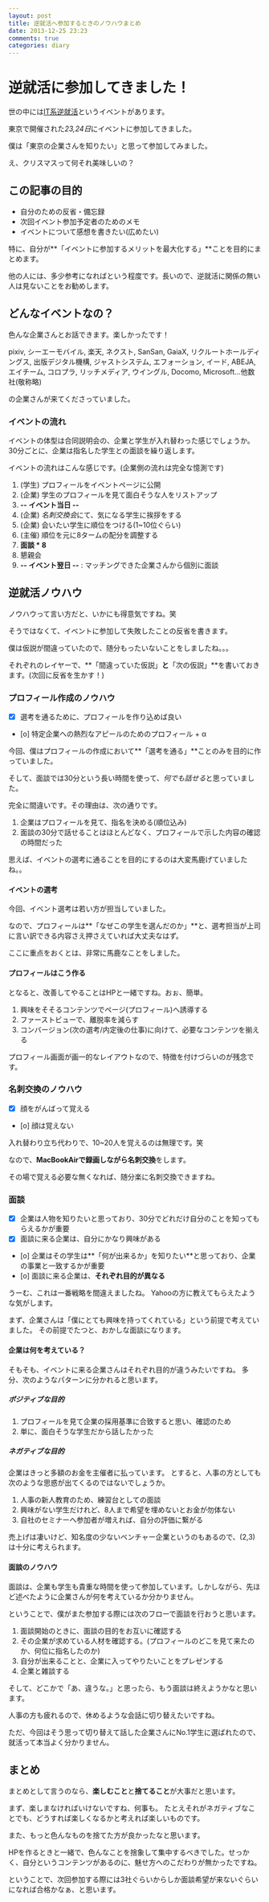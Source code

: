 ```yaml
---
layout: post
title: 逆就活へ参加するときのノウハウまとめ
date: 2013-12-25 23:23
comments: true
categories: diary
---
```


# 逆就活に参加してきました！

世の中には[IT系逆就活]( http://www.studenthunting.com/ )というイベントがあります。

東京で開催された*23,24日*にイベントに参加してきました。

<!-- more -->

僕は「東京の企業さんを知りたい」と思って参加してみました。

え、クリスマスって何それ美味しいの？

## この記事の目的

- 自分のための反省・備忘録
- 次回イベント参加予定者のためのメモ
- イベントについて感想を書きたい(広めたい)

特に、自分が**「イベントに参加するメリットを最大化する」**ことを目的にまとめます。

他の人には、多少参考になればという程度です。長いので、逆就活に関係の無い人は見ないことをお勧めします。

## どんなイベントなの？

色んな企業さんとお話できます。楽しかったです！

pixiv, シーエーモバイル, 楽天, ネクスト, SanSan, GaiaX, リクルートホールディングス, 出版デジタル機構, ジャストシステム, エフォーション, イード, ABEJA, エイチーム, コロプラ, リッチメディア, ウイングル, Docomo, Microsoft...他数社(敬称略)

の企業さんが来てくださっていました。

### イベントの流れ

イベントの体型は合同説明会の、企業と学生が入れ替わった感じでしょうか。
30分ごとに、企業は指名した学生との面談を繰り返します。

イベントの流れはこんな感じです。(企業側の流れは完全な憶測です)

1. (学生) プロフィールをイベントページに公開
2. (企業) 学生のプロフィールを見て面白そうな人をリストアップ
3. **-- イベント当日 --**
4. (企業) *名刺交換会*にて、気になる学生に挨拶をする
5. (企業) 会いたい学生に順位をつける(1~10位ぐらい)
6. (主催) 順位を元に8タームの配分を調整する
7. **面談 \* 8**
8. 懇親会
9. **-- イベント翌日 --** : マッチングできた企業さんから個別に面談

## 逆就活ノウハウ

ノウハウって言い方だと、いかにも得意気ですね。笑

そうではなくて、イベントに参加して失敗したことの反省を書きます。

僕は仮説が間違っていたので、随分もったいないことをしましたね。。。

それぞれのレイヤーで、**「間違っていた仮説」**と**「次の仮説」**を書いておきます。(次回に反省を生かす！)

### プロフィール作成のノウハウ

- [x] 選考を通るために、プロフィールを作り込めば良い
- [o] 特定企業への熱烈なアピールのためのプロフィール + α

今回、僕はプロフィールの作成において**「選考を通る」**ことのみを目的に作っていました。

そして、面談では30分という長い時間を使って、*何でも話せる*と思っていました。

完全に間違いです。その理由は、次の通りです。

1. 企業はプロフィールを見て、指名を決める(順位込み)
2. 面談の30分で話せることはほとんどなく、プロフィールで示した内容の確認の時間だった

思えば、イベントの選考に通ることを目的にするのは大変馬鹿げていましたね。。

#### イベントの選考

今回、イベント選考は若い方が担当していました。

なので、プロフィールは**「なぜこの学生を選んだのか」**と、選考担当が上司に言い訳できる内容さえ押さえていれば大丈夫なはず。

ここに重点をおくとは、非常に馬鹿なことをしました。

#### プロフィールはこう作る

となると、改善してやることはHPと一緒ですね。おぉ、簡単。

1. 興味をそそるコンテンツでページ(プロフィール)へ誘導する
2. ファーストビューで、離脱率を減らす
3. コンバージョン(次の選考/内定後の仕事)に向けて、必要なコンテンツを揃える

プロフィール画面が画一的なレイアウトなので、特徴を付けづらいのが残念です。

### 名刺交換のノウハウ

- [x] 顔をがんばって覚える
- [o] 顔は覚えない

入れ替わり立ち代わりで、10~20人を覚えるのは無理です。笑

なので、**MacBookAirで録画しながら名刺交換**をします。

その場で覚える必要な無くなれば、随分楽に名刺交換できますね。

### 面談

- [x] 企業は人物を知りたいと思っており、30分でどれだけ自分のことを知ってもらえるかが重要
- [x] 面談に来る企業は、自分にかなり興味がある
- [o] 企業はその学生は**「何が出来るか」を知りたい**と思っており、企業の事業と一致するかが重要
- [o] 面談に来る企業は、**それぞれ目的が異なる**

うーむ、これは一番戦略を間違えましたね。
Yahooの方に教えてもらえたような気がします。

まず、企業さんは「僕にとても興味を持ってくれている」という前提で考えていました。
その前提でたつと、おかしな面談になります。

#### 企業は何を考えている？

そもそも、イベントに来る企業さんはそれぞれ目的が違うみたいですね。
多分、次のようなパターンに分かれると思います。

##### ポジティブな目的

1. プロフィールを見て企業の採用基準に合致すると思い、確認のため
2. 単に、面白そうな学生だから話したかった

##### ネガティブな目的

企業はきっと多額のお金を主催者に払っています。
とすると、人事の方としても次のような思惑が出てくるのではないでしょうか。

1. 人事の新人教育のため、練習台としての面談
2. 興味がない学生だけれど、8人まで希望を埋めないとお金が勿体ない
3. 自社のセミナーへ参加者が増えれば、自分の評価に繋がる

売上げは凄いけど、知名度の少ないベンチャー企業というのもあるので、(2,3)は十分に考えられます。

#### 面談のノウハウ

面談は、企業も学生も貴重な時間を使って参加しています。しかしながら、先ほど述べたように企業さんが何を考えているか分かりません。

ということで、僕がまた参加する際には次のフローで面談を行おうと思います。

1. 面談開始のときに、面談の目的をお互いに確認する
2. その企業が求めている人材を確認する。(プロフィールのどこを見て来たのか、何位に指名したのか)
3. 自分が出来ることと、企業に入ってやりたいことをプレゼンする
4. 企業と雑談する

そして、どこかで「あ、違うな。」と思ったら、もう面談は終えようかなと思います。

人事の方も疲れるので、休めるような会話に切り替えたいですね。

ただ、今回はそう思って切り替えて話した企業さんにNo.1学生に選ばれたので、就活って本当よく分かりません。

## まとめ

まとめとして言うのなら、**楽しむこと**と**捨てること**が大事だと思います。

まず、楽しまなければいけないですね、何事も。
たとえそれがネガティブなことでも、どうすれば楽しくなるかと考えれば楽しいものです。

また、もっと色んなものを捨てた方が良かったなと思います。

HPを作るときと一緒で、色んなことを捨象して集中するべきでした。せっかく、自分というコンテンツがあるのに、魅せ方へのこだわりが無かったですね。

ということで、次回参加する際には3社ぐらいからしか面談希望が来ないぐらいになれば合格かなぁ、と思います。
